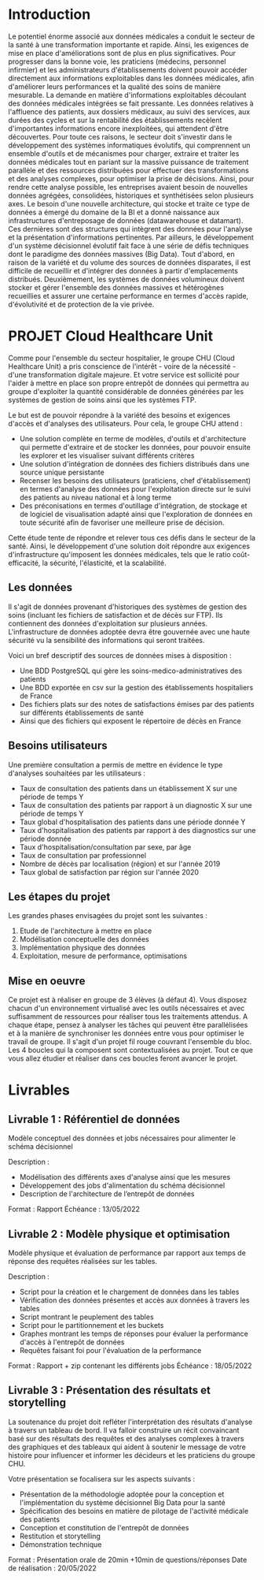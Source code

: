 # Introduction

Le potentiel énorme associé aux données médicales a conduit le secteur de la santé à une transformation importante et rapide.
Ainsi, les exigences de mise en place d'améliorations sont de plus en plus significatives. Pour progresser dans la bonne voie, les praticiens (médecins, personnel infirmier) et les administrateurs d'établissements doivent pouvoir accéder directement aux informations exploitables dans les données médicales, afin d'améliorer leurs performances et la qualité des soins de manière mesurable.
La demande en matière d'informations exploitables découlant des données médicales intégrées se fait pressante. Les données relatives à l'affluence des patients, aux dossiers médicaux, au suivi des services, aux durées des cycles et sur la rentabilité des établissements recèlent d'importantes informations encore inexploitées, qui attendent d'être découvertes.
Pour toute ces raisons, le secteur doit s'investir dans le développement des systèmes informatiques évolutifs, qui comprennent un ensemble d'outils et de mécanismes pour charger, extraire et traiter les données médicales tout en pariant sur la massive puissance de traitement parallèle et des ressources distribuées pour effectuer des transformations et des analyses complexes, pour optimiser la prise de décisions. Ainsi, pour rendre cette analyse possible, les entreprises avaient besoin de nouvelles données agrégées, consolidées, historiques et synthétisées selon plusieurs axes. Le besoin d'une nouvelle architecture, qui stocke et traite ce type de données a émergé du domaine de la BI et a donné naissance aux infrastructures d'entreposage de données (datawarehouse et datamart). Ces dernières sont des structures qui intègrent des données pour l'analyse et la présentation d'informations pertinentes.
Par ailleurs, le développement d'un système décisionnel évolutif fait face à une série de défis techniques dont le paradigme des données massives (Big Data). Tout d'abord, en raison de la variété et du volume des sources de données disparates, il est difficile de recueillir et d'intégrer des données à partir d'emplacements distribués. Deuxièmement, les systèmes de données volumineux doivent stocker et gérer l'ensemble des données massives et hétérogènes recueillies et assurer une certaine performance en termes d'accès rapide, d'évolutivité et de protection de la vie privée.

# PROJET Cloud Healthcare Unit 

Comme pour l'ensemble du secteur hospitalier, le groupe CHU (Cloud Healthcare Unit) a pris conscience de l'intérêt - voire de la nécessité - d'une transformation digitale majeure. Et votre service est sollicité pour l'aider à mettre en place son propre entrepôt de données qui permettra au groupe d'exploiter la quantité considérable de données générées par les systèmes de gestion de soins ainsi que les systèmes FTP.

Le but est de pouvoir répondre à la variété des besoins et exigences d'accès et d'analyses des utilisateurs. Pour cela, le groupe CHU attend :

- Une solution complète en terme de modèles, d'outils et d'architecture qui permette d'extraire et de stocker les données, pour pouvoir ensuite les explorer et les visualiser suivant différents critères
- Une solution d'intégration de données des fichiers distribués dans une source unique persistante
- Recenser les besoins des utilisateurs (praticiens, chef d'établissement) en termes d'analyse des données pour l'exploitation directe sur le suivi des patients au niveau national et à long terme
- Des préconisations en termes d'outillage d'intégration, de stockage et de logiciel de visualisation adapté ainsi que l'exploration de données en toute sécurité afin de favoriser une meilleure prise de décision.

Cette étude tente de répondre et relever tous ces défis dans le secteur de la santé. Ainsi, le développement d'une solution doit répondre aux exigences d'infrastructure qu'imposent les données médicales, tels que le ratio coût-efficacité, la sécurité, l'élasticité, et la scalabilité.

## Les données

Il s'agit de données provenant d'historiques des systèmes de gestion des soins (incluant les fichiers de satisfaction et de décès sur FTP). Ils contiennent des données d'exploitation sur plusieurs années. L'infrastructure de données adoptée devra être gouvernée avec une haute sécurité vu la sensibilité des informations qui seront traitées.

Voici un bref descriptif des sources de données mises à disposition :
- Une BDD PostgreSQL qui gère les soins-medico-administratives des patients
- Une BDD exportée en csv sur la gestion des établissements hospitaliers de France
- Des fichiers plats sur des notes de satisfactions émises par des patients sur différents établissements de santé
- Ainsi que des fichiers qui exposent le répertoire de décès en France

## Besoins utilisateurs

Une première consultation a permis de mettre en évidence le type d'analyses souhaitées par les utilisateurs :
- Taux de consultation des patients dans un établissement X sur une période de temps Y
- Taux de consultation des patients par rapport à un diagnostic X sur une période de temps Y
- Taux global d'hospitalisation des patients dans une période donnée Y
- Taux d'hospitalisation des patients par rapport à des diagnostics sur une période donnée
- Taux d'hospitalisation/consultation par sexe, par âge
- Taux de consultation par professionnel
- Nombre de décès par localisation (région) et sur l'année 2019
- Taux global de satisfaction par région sur l'année 2020

## Les étapes du projet

Les grandes phases envisagées du projet sont les suivantes :
1. Etude de l'architecture à mettre en place
2. Modélisation conceptuelle des données
3. Implémentation physique des données
4. Exploitation, mesure de performance, optimisations

## Mise en oeuvre

Ce projet est à réaliser en groupe de 3 élèves (à défaut 4).
Vous disposez chacun d'un environnement virtualisé avec les outils nécessaires et avec suffisamment de ressources pour réaliser tous les traitements attendus.
A chaque étape, pensez à analyser les tâches qui peuvent être parallélisées et à la manière de synchroniser les données entre vous pour optimiser le travail de groupe.
Il s'agit d'un projet fil rouge couvrant l'ensemble du bloc. Les 4 boucles qui la composent sont contextualisées au projet. Tout ce que vous allez étudier et réaliser dans ces boucles feront avancer le projet.


# Livrables 

## Livrable 1 : Référentiel de données
Modèle conceptuel des données et jobs nécessaires pour alimenter le schéma décisionnel

Description :
- Modélisation des différents axes d'analyse ainsi que les mesures
- Développement des jobs d'alimentation du schéma décisionnel
- Description de l'architecture de l’entrepôt de données

Format : Rapport
Échéance : 13/05/2022

## Livrable 2 : Modèle physique et optimisation
Modèle physique et évaluation de performance par rapport aux temps de réponse des requêtes réalisées sur les tables.

Description :
- Script pour la création et le chargement de données dans les tables
- Vérification des données présentes et accès aux données à travers les tables
- Script montrant le peuplement des tables
- Script pour le partitionnement et les buckets
- Graphes montrant les temps de réponses pour évaluer la performance d'accès à l'entrepôt de données
- Requêtes faisant foi pour l'évaluation de la performance

Format : Rapport + zip contenant les différents jobs
Échéance : 18/05/2022

## Livrable 3 : Présentation des résultats et storytelling
La soutenance du projet doit refléter l'interprétation des résultats d'analyse à travers un tableau de bord. Il va falloir construire un récit convaincant basé sur des résultats des requêtes et des analyses complexes à travers des graphiques et des tableaux qui aident à soutenir le message de votre histoire pour influencer et informer les décideurs et les praticiens du groupe CHU.

Votre présentation se focalisera sur les aspects suivants :
- Présentation de la méthodologie adoptée pour la conception et l'implémentation du système décisionnel Big Data pour la santé
- Spécification des besoins en matière de pilotage de l'activité médicale des patients
- Conception et constitution de l'entrepôt de données
- Restitution et storytelling
- Démonstration technique

Format : Présentation orale de 20min +10min de questions/réponses
Date de réalisation : 20/05/2022




